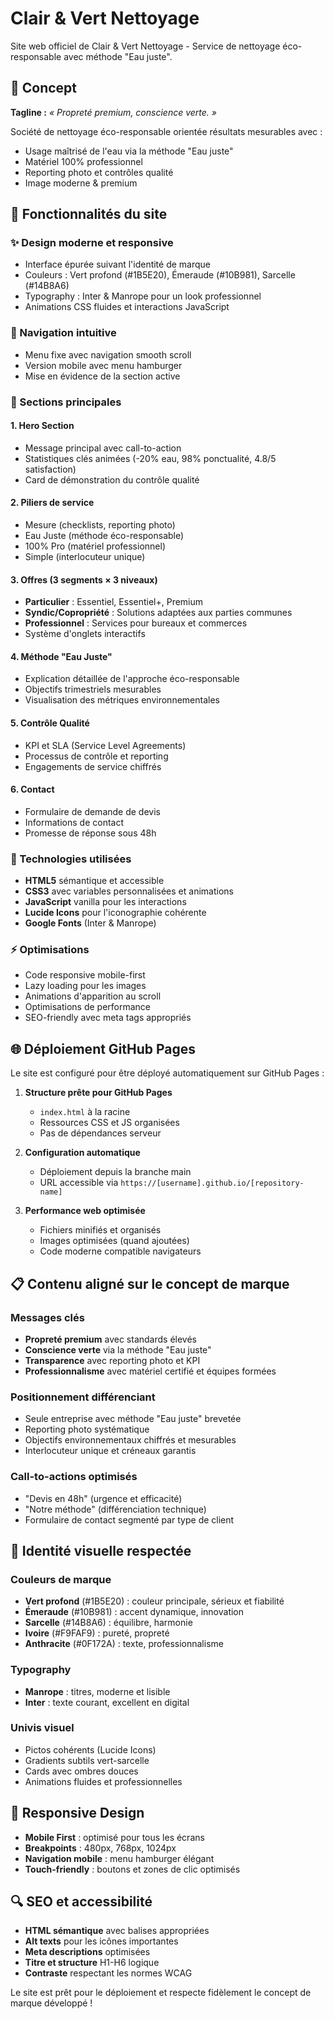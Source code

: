 # Clair & Vert Nettoyage

Site web officiel de Clair & Vert Nettoyage - Service de nettoyage éco-responsable avec méthode "Eau juste".

## 🌱 Concept

**Tagline :** *« Propreté premium, conscience verte. »*

Société de nettoyage éco-responsable orientée résultats mesurables avec :
- Usage maîtrisé de l'eau via la méthode "Eau juste"
- Matériel 100% professionnel
- Reporting photo et contrôles qualité
- Image moderne & premium

## 🚀 Fonctionnalités du site

### ✨ Design moderne et responsive
- Interface épurée suivant l'identité de marque
- Couleurs : Vert profond (#1B5E20), Émeraude (#10B981), Sarcelle (#14B8A6)
- Typography : Inter & Manrope pour un look professionnel
- Animations CSS fluides et interactions JavaScript

### 📱 Navigation intuitive
- Menu fixe avec navigation smooth scroll
- Version mobile avec menu hamburger
- Mise en évidence de la section active

### 🎯 Sections principales

#### 1. **Hero Section**
- Message principal avec call-to-action
- Statistiques clés animées (-20% eau, 98% ponctualité, 4.8/5 satisfaction)
- Card de démonstration du contrôle qualité

#### 2. **Piliers de service**
- Mesure (checklists, reporting photo)
- Eau Juste (méthode éco-responsable)
- 100% Pro (matériel professionnel)
- Simple (interlocuteur unique)

#### 3. **Offres (3 segments × 3 niveaux)**
- **Particulier** : Essentiel, Essentiel+, Premium
- **Syndic/Copropriété** : Solutions adaptées aux parties communes
- **Professionnel** : Services pour bureaux et commerces
- Système d'onglets interactifs

#### 4. **Méthode "Eau Juste"**
- Explication détaillée de l'approche éco-responsable
- Objectifs trimestriels mesurables
- Visualisation des métriques environnementales

#### 5. **Contrôle Qualité**
- KPI et SLA (Service Level Agreements)
- Processus de contrôle et reporting
- Engagements de service chiffrés

#### 6. **Contact**
- Formulaire de demande de devis
- Informations de contact
- Promesse de réponse sous 48h

### 🔧 Technologies utilisées
- **HTML5** sémantique et accessible
- **CSS3** avec variables personnalisées et animations
- **JavaScript** vanilla pour les interactions
- **Lucide Icons** pour l'iconographie cohérente
- **Google Fonts** (Inter & Manrope)

### ⚡ Optimisations
- Code responsive mobile-first
- Lazy loading pour les images
- Animations d'apparition au scroll
- Optimisations de performance
- SEO-friendly avec meta tags appropriés

## 🌐 Déploiement GitHub Pages

Le site est configuré pour être déployé automatiquement sur GitHub Pages :

1. **Structure prête pour GitHub Pages**
   - `index.html` à la racine
   - Ressources CSS et JS organisées
   - Pas de dépendances serveur

2. **Configuration automatique**
   - Déploiement depuis la branche main
   - URL accessible via `https://[username].github.io/[repository-name]`

3. **Performance web optimisée**
   - Fichiers minifiés et organisés
   - Images optimisées (quand ajoutées)
   - Code moderne compatible navigateurs

## 📋 Contenu aligné sur le concept de marque

### Messages clés
- **Propreté premium** avec standards élevés
- **Conscience verte** via la méthode "Eau juste"  
- **Transparence** avec reporting photo et KPI
- **Professionnalisme** avec matériel certifié et équipes formées

### Positionnement différenciant
- Seule entreprise avec méthode "Eau juste" brevetée
- Reporting photo systématique
- Objectifs environnementaux chiffrés et mesurables
- Interlocuteur unique et créneaux garantis

### Call-to-actions optimisés
- "Devis en 48h" (urgence et efficacité)
- "Notre méthode" (différenciation technique)
- Formulaire de contact segmenté par type de client

## 🎨 Identité visuelle respectée

### Couleurs de marque
- **Vert profond** (#1B5E20) : couleur principale, sérieux et fiabilité
- **Émeraude** (#10B981) : accent dynamique, innovation
- **Sarcelle** (#14B8A6) : équilibre, harmonie
- **Ivoire** (#F9FAF9) : pureté, propreté
- **Anthracite** (#0F172A) : texte, professionnalisme

### Typography
- **Manrope** : titres, moderne et lisible
- **Inter** : texte courant, excellent en digital

### Univis visuel
- Pictos cohérents (Lucide Icons)
- Gradients subtils vert-sarcelle
- Cards avec ombres douces
- Animations fluides et professionnelles

## 📱 Responsive Design

- **Mobile First** : optimisé pour tous les écrans
- **Breakpoints** : 480px, 768px, 1024px
- **Navigation mobile** : menu hamburger élégant
- **Touch-friendly** : boutons et zones de clic optimisés

## 🔍 SEO et accessibilité

- **HTML sémantique** avec balises appropriées
- **Alt texts** pour les icônes importantes
- **Meta descriptions** optimisées
- **Titre et structure** H1-H6 logique
- **Contraste** respectant les normes WCAG

Le site est prêt pour le déploiement et respecte fidèlement le concept de marque développé !
